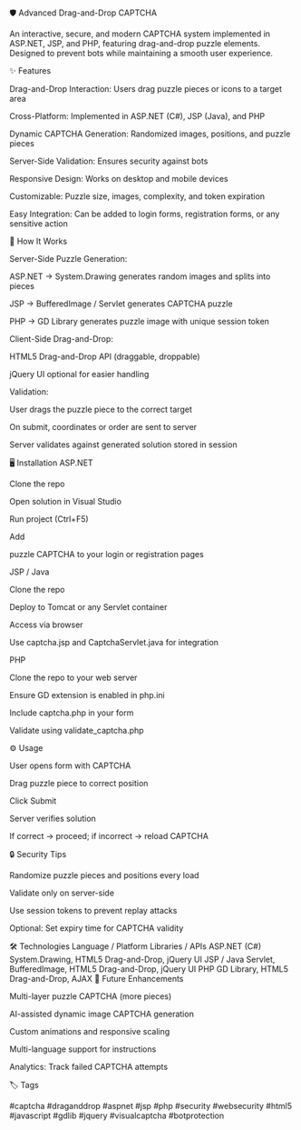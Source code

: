 🛡️ Advanced Drag-and-Drop CAPTCHA

An interactive, secure, and modern CAPTCHA system implemented in ASP.NET, JSP, and PHP, featuring drag-and-drop puzzle elements. Designed to prevent bots while maintaining a smooth user experience.

✨ Features

Drag-and-Drop Interaction: Users drag puzzle pieces or icons to a target area

Cross-Platform: Implemented in ASP.NET (C#), JSP (Java), and PHP

Dynamic CAPTCHA Generation: Randomized images, positions, and puzzle pieces

Server-Side Validation: Ensures security against bots

Responsive Design: Works on desktop and mobile devices

Customizable: Puzzle size, images, complexity, and token expiration

Easy Integration: Can be added to login forms, registration forms, or any sensitive action

🧩 How It Works

Server-Side Puzzle Generation:

ASP.NET → System.Drawing generates random images and splits into pieces

JSP → BufferedImage / Servlet generates CAPTCHA puzzle

PHP → GD Library generates puzzle image with unique session token

Client-Side Drag-and-Drop:

HTML5 Drag-and-Drop API (draggable, droppable)

jQuery UI optional for easier handling

Validation:

User drags the puzzle piece to the correct target

On submit, coordinates or order are sent to server

Server validates against generated solution stored in session

🖥️ Installation
ASP.NET

Clone the repo

Open solution in Visual Studio

Run project (Ctrl+F5)

Add <div> puzzle CAPTCHA to your login or registration pages

JSP / Java

Clone the repo

Deploy to Tomcat or any Servlet container

Access via browser

Use captcha.jsp and CaptchaServlet.java for integration

PHP

Clone the repo to your web server

Ensure GD extension is enabled in php.ini

Include captcha.php in your form

Validate using validate_captcha.php

⚙️ Usage

User opens form with CAPTCHA

Drag puzzle piece to correct position

Click Submit

Server verifies solution

If correct → proceed; if incorrect → reload CAPTCHA

🔒 Security Tips

Randomize puzzle pieces and positions every load

Validate only on server-side

Use session tokens to prevent replay attacks

Optional: Set expiry time for CAPTCHA validity

🛠️ Technologies
Language / Platform	Libraries / APIs
ASP.NET (C#)	System.Drawing, HTML5 Drag-and-Drop, jQuery UI
JSP / Java	Servlet, BufferedImage, HTML5 Drag-and-Drop, jQuery UI
PHP	GD Library, HTML5 Drag-and-Drop, AJAX
🎨 Future Enhancements

Multi-layer puzzle CAPTCHA (more pieces)

AI-assisted dynamic image CAPTCHA generation

Custom animations and responsive scaling

Multi-language support for instructions

Analytics: Track failed CAPTCHA attempts

🏷️ Tags

#captcha #draganddrop #aspnet #jsp #php #security #websecurity #html5 #javascript #gdlib #jquery #visualcaptcha #botprotection
